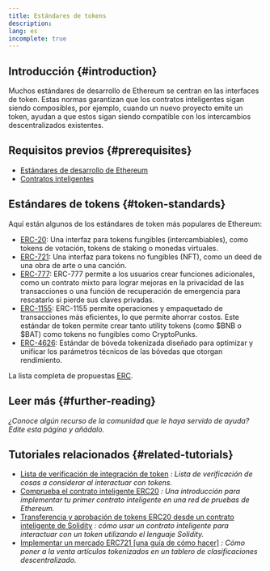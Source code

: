 ```yaml
---
title: Estándares de tokens
description:
lang: es
incomplete: true
---
```


## Introducción \{#introduction}

Muchos estándares de desarrollo de Ethereum se centran en las interfaces de token. Estas normas garantizan que los contratos inteligentes sigan siendo composibles, por ejemplo, cuando un nuevo proyecto emite un token, ayudan a que estos sigan siendo compatible con los intercambios descentralizados existentes.

## Requisitos previos \{#prerequisites}

- [Estándares de desarrollo de Ethereum](/developers/docs/standards/)
- [Contratos inteligentes](/developers/docs/smart-contracts/)

## Estándares de tokens \{#token-standards}

Aquí están algunos de los estándares de token más populares de Ethereum:

- [ERC-20](/developers/docs/standards/tokens/erc-20/): Una interfaz para tokens fungibles (intercambiables), como tokens de votación, tokens de staking o monedas virtuales.
- [ERC-721](/developers/docs/standards/tokens/erc-721/): Una interfaz para tokens no fungibles (NFT), como un deed de una obra de arte o una canción.
- [ERC-777](/developers/docs/standards/tokens/erc-777/): ERC-777 permite a los usuarios crear funciones adicionales, como un contrato mixto para lograr mejoras en la privacidad de las transacciones o una función de recuperación de emergencia para rescatarlo si pierde sus claves privadas.
- [ERC-1155](/developers/docs/standards/tokens/erc-1155/): ERC-1155 permite operaciones y empaquetado de transacciones más eficientes, lo que permite ahorrar costos. Este estándar de token permite crear tanto utility tokens (como $BNB o $BAT) como tokens no fungibles como CryptoPunks.
- [ERC-4626](/developers/docs/standards/tokens/erc-4626/): Estándar de bóveda tokenizada diseñado para optimizar y unificar los parámetros técnicos de las bóvedas que otorgan rendimiento.

La lista completa de propuestas [ERC](https://eips.ethereum.org/erc).

## Leer más \{#further-reading}

_¿Conoce algún recurso de la comunidad que le haya servido de ayuda? Edite esta página y añádalo._

## Tutoriales relacionados \{#related-tutorials}

- [Lista de verificación de integración de token](/developers/tutorials/token-integration-checklist/) _: Lista de verificación de cosas a considerar al interactuar con tokens._
- [Comprueba el contrato inteligente ERC20](/developers/tutorials/understand-the-erc-20-token-smart-contract/) _: Una introducción para implementar tu primer contrato inteligente en una red de pruebas de Ethereum._
- [Transferencia y aprobación de tokens ERC20 desde un contrato inteligente de Solidity](/developers/tutorials/transfers-and-approval-of-erc-20-tokens-from-a-solidity-smart-contract/) _: cómo usar un contrato inteligente para interactuar con un token utilizando el lenguaje Solidity._
- [Implementar un mercado ERC721 [una guía de cómo hacer]](/developers/tutorials/how-to-implement-an-erc721-market/) _: Cómo poner a la venta artículos tokenizados en un tablero de clasificaciones descentralizado._
